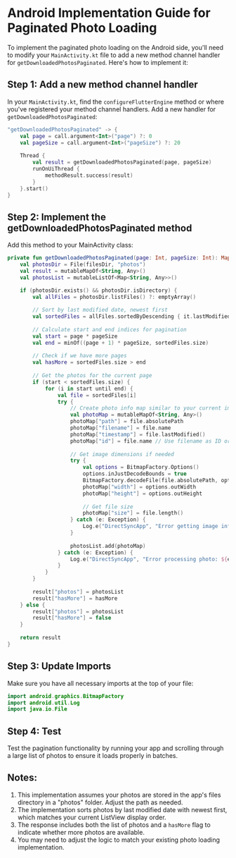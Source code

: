 # Android Implementation Guide for Paginated Photo Loading

To implement the paginated photo loading on the Android side, you'll need to modify your `MainActivity.kt` file to add a new method channel handler for `getDownloadedPhotosPaginated`. Here's how to implement it:

## Step 1: Add a new method channel handler

In your `MainActivity.kt`, find the `configureFlutterEngine` method or where you've registered your method channel handlers. Add a new handler for `getDownloadedPhotosPaginated`:

```kotlin
"getDownloadedPhotosPaginated" -> {
    val page = call.argument<Int>("page") ?: 0
    val pageSize = call.argument<Int>("pageSize") ?: 20
    
    Thread {
        val result = getDownloadedPhotosPaginated(page, pageSize)
        runOnUiThread {
            methodResult.success(result)
        }
    }.start()
}
```

## Step 2: Implement the getDownloadedPhotosPaginated method

Add this method to your MainActivity class:

```kotlin
private fun getDownloadedPhotosPaginated(page: Int, pageSize: Int): Map<String, Any> {
    val photosDir = File(filesDir, "photos")
    val result = mutableMapOf<String, Any>()
    val photosList = mutableListOf<Map<String, Any>>()

    if (photosDir.exists() && photosDir.isDirectory) {
        val allFiles = photosDir.listFiles() ?: emptyArray()
        
        // Sort by last modified date, newest first
        val sortedFiles = allFiles.sortedByDescending { it.lastModified() }
        
        // Calculate start and end indices for pagination
        val start = page * pageSize
        val end = minOf((page + 1) * pageSize, sortedFiles.size)
        
        // Check if we have more pages
        val hasMore = sortedFiles.size > end
        
        // Get the photos for the current page
        if (start < sortedFiles.size) {
            for (i in start until end) {
                val file = sortedFiles[i]
                try {
                    // Create photo info map similar to your current implementation
                    val photoMap = mutableMapOf<String, Any>()
                    photoMap["path"] = file.absolutePath
                    photoMap["filename"] = file.name
                    photoMap["timestamp"] = file.lastModified()
                    photoMap["id"] = file.name // Use filename as ID or generate a better ID
                    
                    // Get image dimensions if needed
                    try {
                        val options = BitmapFactory.Options()
                        options.inJustDecodeBounds = true
                        BitmapFactory.decodeFile(file.absolutePath, options)
                        photoMap["width"] = options.outWidth
                        photoMap["height"] = options.outHeight
                        
                        // Get file size
                        photoMap["size"] = file.length()
                    } catch (e: Exception) {
                        Log.e("DirectSyncApp", "Error getting image info: ${e.message}")
                    }
                    
                    photosList.add(photoMap)
                } catch (e: Exception) {
                    Log.e("DirectSyncApp", "Error processing photo: ${e.message}")
                }
            }
        }
        
        result["photos"] = photosList
        result["hasMore"] = hasMore
    } else {
        result["photos"] = photosList
        result["hasMore"] = false
    }
    
    return result
}
```

## Step 3: Update Imports

Make sure you have all necessary imports at the top of your file:

```kotlin
import android.graphics.BitmapFactory
import android.util.Log
import java.io.File
```

## Step 4: Test

Test the pagination functionality by running your app and scrolling through a large list of photos to ensure it loads properly in batches.

## Notes:

1. This implementation assumes your photos are stored in the app's files directory in a "photos" folder. Adjust the path as needed.
2. The implementation sorts photos by last modified date with newest first, which matches your current ListView display order.
3. The response includes both the list of photos and a `hasMore` flag to indicate whether more photos are available.
4. You may need to adjust the logic to match your existing photo loading implementation.
